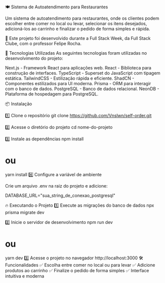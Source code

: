 🍽️ Sistema de Autoatendimento para Restaurantes

Um sistema de autoatendimento para restaurantes, onde os clientes podem escolher entre comer no local ou levar, selecionar os itens desejados, adicioná-los ao carrinho e finalizar o pedido de forma simples e rápida.


🚀 Este projeto foi desenvolvido durante a Full Stack Week, da Full Stack Clube, com o professor Felipe Rocha.


🚀 Tecnologias Utilizadas
As seguintes tecnologias foram utilizadas no desenvolvimento do projeto:


Next.js - Framework React para aplicações web.
React - Biblioteca para construção de interfaces.
TypeScript - Superset do JavaScript com tipagem estática.
TailwindCSS - Estilização rápida e eficiente.
ShadCN - Componentes estilizados para UI moderna.
Prisma - ORM para interagir com o banco de dados.
PostgreSQL - Banco de dados relacional.
NeonDB - Plataforma de hospedagem para PostgreSQL.

📦 Instalação

1️⃣ Clone o repositório
git clone https://github.com/Vnslwn/self-order.git

2️⃣ Acesse o diretório do projeto
cd nome-do-projeto

3️⃣ Instale as dependências
npm install

# ou

yarn install
4️⃣ Configure a variável de ambiente

Crie um arquivo .env na raiz do projeto e adicione:

DATABASE_URL="sua_string_de_conexao_postgresql"

🔥 Executando o Projeto
1️⃣ Execute as migrações do banco de dados
npx prisma migrate dev

2️⃣ Inicie o servidor de desenvolvimento
npm run dev

# ou

yarn dev
3️⃣ Acesse o projeto no navegador
http://localhost:3000
🛠️ Funcionalidades
✅ Escolha entre comer no local ou para levar
✅ Adicione produtos ao carrinho
✅ Finalize o pedido de forma simples
✅ Interface intuitiva e moderna
